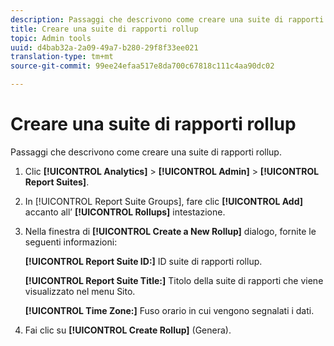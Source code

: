 ```yaml
---
description: Passaggi che descrivono come creare una suite di rapporti rollup.
title: Creare una suite di rapporti rollup
topic: Admin tools
uuid: d4bab32a-2a09-49a7-b280-29f8f33ee021
translation-type: tm+mt
source-git-commit: 99ee24efaa517e8da700c67818c111c4aa90dc02

---
```



# Creare una suite di rapporti rollup

Passaggi che descrivono come creare una suite di rapporti rollup.

1. Clic **[!UICONTROL Analytics]** &gt; **[!UICONTROL Admin]** &gt; **[!UICONTROL Report Suites]**.
1. In [!UICONTROL Report Suite Groups], fare clic **[!UICONTROL Add]** accanto all’ **[!UICONTROL Rollups]** intestazione.
1. Nella finestra di **[!UICONTROL Create a New Rollup]** dialogo, fornite le seguenti informazioni:

   **[!UICONTROL Report Suite ID:]** ID suite di rapporti rollup.

   **[!UICONTROL Report Suite Title:]** Titolo della suite di rapporti che viene visualizzato nel menu Sito.

   **[!UICONTROL Time Zone:]** Fuso orario in cui vengono segnalati i dati.
1. Fai clic su **[!UICONTROL Create Rollup]** (Genera).

